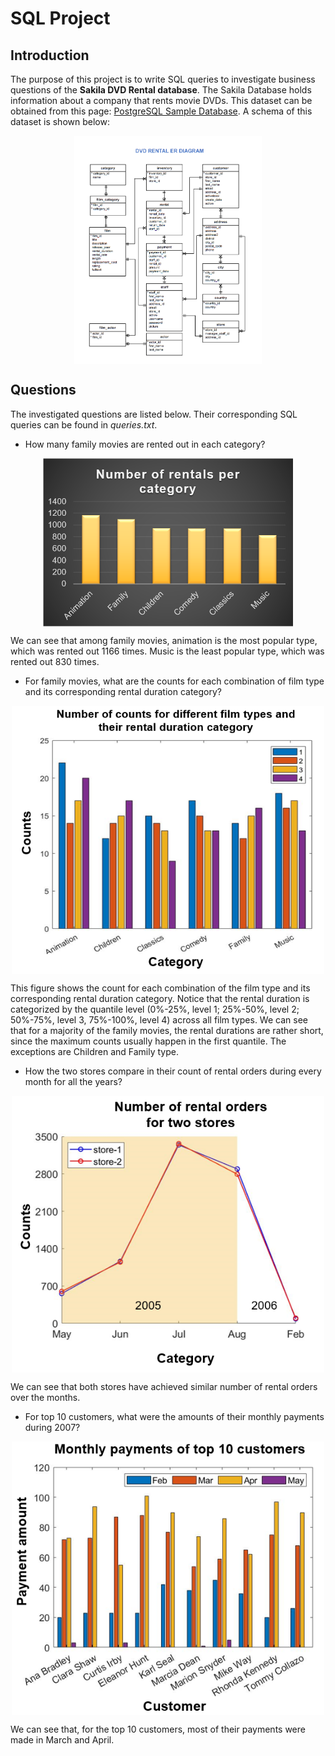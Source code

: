 # SQL Project

## Introduction

The purpose of this project is to write SQL queries to investigate business questions of the **Sakila DVD Rental database**. The Sakila Database holds information about a company that rents movie DVDs. This dataset can be obtained from this page: [PostgreSQL Sample Database](https://www.postgresqltutorial.com/postgresql-sample-database/). A schema of this dataset is shown below:

<p align="center">
  <img align="center" src="./images/Schema.png" width=300/>
</p>

## Questions
The investigated questions are listed below. Their corresponding SQL queries can be found in *queries.txt*.

* How many family movies are rented out in each category?

<p align="center">
  <img align="center" src="./images/Q1.png" width=400/>
</p>

We can see that among family movies, animation is the most popular type, which was rented out 1166 times. Music is the least popular type, which was rented out 830 times.

* For family movies, what are the counts for each combination of film type and its corresponding rental duration category?

<p align="center">
  <img align="center" src="./images/Q2.PNG" width=500/>
</p>

This figure shows the count for each combination of the film type and its corresponding rental duration category. Notice that the rental duration is categorized by the quantile level (0%-25%, level 1; 25%-50%, level 2; 50%-75%, level 3, 75%-100%, level 4) across all film types. We can see that for a majority of the family movies, the rental durations are rather short, since the maximum counts usually happen in the first quantile. The exceptions are Children and Family type.

* How the two stores compare in their count of rental orders during every month for all the years?

<p align="center">
  <img align="center" src="./images/Q3.PNG" width=500/>
</p>

We can see that both stores have achieved similar number of rental orders over the months.

* For top 10 customers, what were the amounts of their monthly payments during 2007?

<p align="center">
  <img align="center" src="./images/Q4.PNG" width=500/>
</p>

We can see that, for the top 10 customers, most of their payments were made in March and April.
